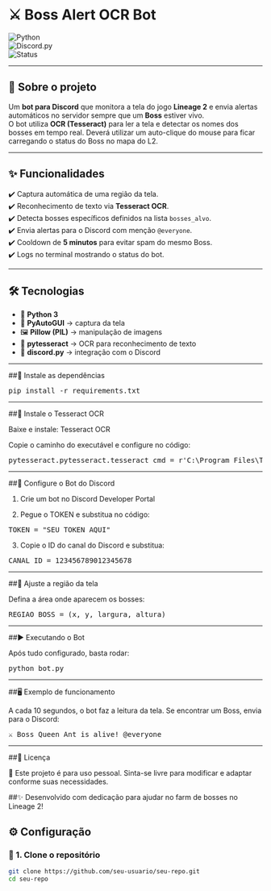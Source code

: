 # ⚔️ Boss Alert OCR Bot  

![Python](https://img.shields.io/badge/Python-3.x-blue?logo=python&logoColor=white)  
![Discord.py](https://img.shields.io/badge/discord.py-latest-5865F2?logo=discord&logoColor=white)  
![Status](https://img.shields.io/badge/status-active-success?style=flat)  

---

## 👾 Sobre o projeto
Um **bot para Discord** que monitora a tela do jogo **Lineage 2** e envia alertas automáticos no servidor sempre que um **Boss** estiver vivo.  
O bot utiliza **OCR (Tesseract)** para ler a tela e detectar os nomes dos bosses em tempo real.
Deverá utilizar um auto-clique do mouse para ficar carregando o status do Boss no mapa do L2.

---

## ✨ Funcionalidades
✔️ Captura automática de uma região da tela.  
✔️ Reconhecimento de texto via **Tesseract OCR**.  
✔️ Detecta bosses específicos definidos na lista `bosses_alvo`.  
✔️ Envia alertas para o Discord com menção `@everyone`.  
✔️ Cooldown de **5 minutos** para evitar spam do mesmo Boss.  
✔️ Logs no terminal mostrando o status do bot.  

---

## 🛠️ Tecnologias
- 🐍 **Python 3**
- 📸 **PyAutoGUI** → captura da tela  
- 🖼️ **Pillow (PIL)** → manipulação de imagens  
- 🔎 **pytesseract** → OCR para reconhecimento de texto  
- 🤖 **discord.py** → integração com o Discord  

---

##🔹 Instale as dependências
<pre>pip install -r requirements.txt</pre>

---

##🔹 Instale o Tesseract OCR

Baixe e instale: Tesseract OCR

Copie o caminho do executável e configure no código:

<pre>pytesseract.pytesseract.tesseract_cmd = r'C:\Program Files\Tesseract-OCR\tesseract.exe'</pre>

---

##🔹 Configure o Bot do Discord

1. Crie um bot no Discord Developer Portal

2. Pegue o TOKEN e substitua no código:

<pre>TOKEN = "SEU_TOKEN_AQUI"</pre>

3. Copie o ID do canal do Discord e substitua:

<pre>CANAL_ID = 123456789012345678</pre>

---

##🔹 Ajuste a região da tela

Defina a área onde aparecem os bosses:

<pre>REGIAO_BOSS = (x, y, largura, altura)</pre>

---

##▶️ Executando o Bot

Após tudo configurado, basta rodar:

<pre>python bot.py</pre>

---

##🖥️ Exemplo de funcionamento

A cada 10 segundos, o bot faz a leitura da tela.
Se encontrar um Boss, envia para o Discord:

<pre>⚔️ Boss Queen Ant is alive! @everyone</pre>

---

##📜 Licença

📌 Este projeto é para uso pessoal.
Sinta-se livre para modificar e adaptar conforme suas necessidades.

##✨ Desenvolvido com dedicação para ajudar no farm de bosses no Lineage 2!

## ⚙️ Configuração

### 🔹 1. Clone o repositório
```bash
git clone https://github.com/seu-usuario/seu-repo.git
cd seu-repo
